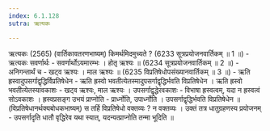 ```yaml
---
index: 6.1.128
sutra: ऋत्यकः

---
```

 ऋत्यकः (2565) (वार्तिकावतरणभाष्यम्) किमर्थमिदमुच्यते ? (6233 सूत्रप्रयोजनवार्तिकम् ॥ 1 ॥) - ऋत्यकः सवर्णार्थः - सवर्णार्थोऽयमारम्भः । होतृ ऋश्यः ॥ (6234 सूत्रप्रयोजनवार्तिकम् ॥ 2 ॥) - अनिगन्तार्थं च - खट्व ऋश्यः । माल ऋश्यः ॥ (6235 विप्रतिषेधोपसंख्यानवार्तिकम् ॥ 3 ॥) - ऋति ह्रस्वादुपसर्गाद्वृद्धिर्विप्रतिषेधेन - ऋति ह्रस्वो भवतीत्येतस्मादुपसर्गाद्वृद्धिर्भवति विप्रतिषेधेन । ऋति ह्रस्वो भवतीत्येतस्यावकाशः  -  खट्व ऋश्यः, माल ऋश्यः । उपसर्गाद्वृद्धेरवकाशः  -  विभाषा ह्रस्वत्वम्, यदा न ह्रस्वत्वं सोऽवकाशः । ह्रस्वप्रसङ्ग उभयं प्राप्नोति  -  प्रार्ध्नोति, उपार्ध्नोति । उपसर्गाद्वृद्धिर्भवति विप्रतिषेधेन ॥ (विप्रतिषेधानर्थक्यबोधकभाष्यम्) स तर्हि विप्रतिषेधो वक्तव्यः ? न वक्तव्यः । उक्तं तत्र धातुग्रहणस्य प्रयोजनम्  -  उपसर्गादृति धातौ वृद्धिरेव यथा स्यात्, यदन्यत्प्राप्नोति तन्मा भूदिति ॥ 